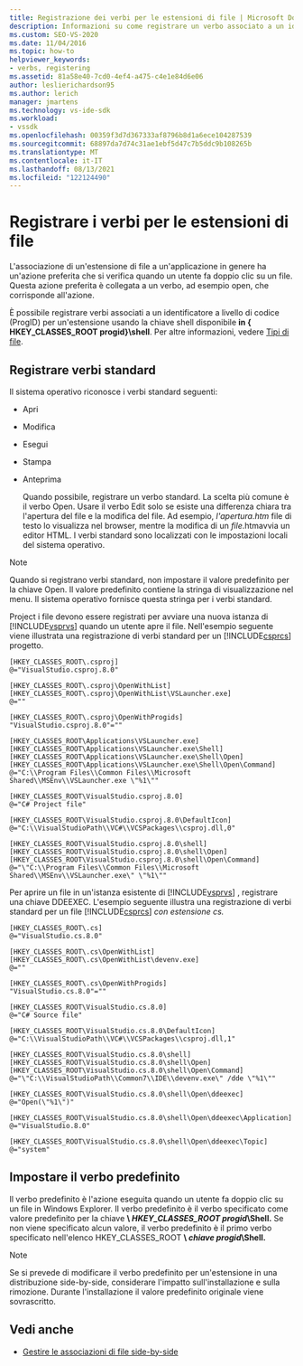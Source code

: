 ```yaml
---
title: Registrazione dei verbi per le estensioni di file | Microsoft Docs
description: Informazioni su come registrare un verbo associato a un identificatore a livello di codice per un'estensione di file usando una chiave della shell.
ms.custom: SEO-VS-2020
ms.date: 11/04/2016
ms.topic: how-to
helpviewer_keywords:
- verbs, registering
ms.assetid: 81a58e40-7cd0-4ef4-a475-c4e1e84d6e06
author: leslierichardson95
ms.author: lerich
manager: jmartens
ms.technology: vs-ide-sdk
ms.workload:
- vssdk
ms.openlocfilehash: 00359f3d7d367333af8796b8d1a6ece104287539
ms.sourcegitcommit: 68897da7d74c31ae1ebf5d47c7b5ddc9b108265b
ms.translationtype: MT
ms.contentlocale: it-IT
ms.lasthandoff: 08/13/2021
ms.locfileid: "122124490"
---
```

# <a name="register-verbs-for-file-name-extensions"></a>Registrare i verbi per le estensioni di file
L'associazione di un'estensione di file a un'applicazione in genere ha un'azione preferita che si verifica quando un utente fa doppio clic su un file. Questa azione preferita è collegata a un verbo, ad esempio open, che corrisponde all'azione.

 È possibile registrare verbi associati a un identificatore a livello di codice (ProgID) per un'estensione usando la chiave shell disponibile **in \{ HKEY_CLASSES_ROOT progid}\shell**. Per altre informazioni, vedere [Tipi di file](/windows/desktop/shell/fa-file-types).

## <a name="register-standard-verbs"></a>Registrare verbi standard
 Il sistema operativo riconosce i verbi standard seguenti:

- Apri

- Modifica

- Esegui

- Stampa

- Anteprima

  Quando possibile, registrare un verbo standard. La scelta più comune è il verbo Open. Usare il verbo Edit solo se esiste una differenza chiara tra l'apertura del file e la modifica del file. Ad esempio, *l'apertura.htm* file di testo lo visualizza nel browser, mentre la modifica di un *file*.htmavvia un editor HTML. I verbi standard sono localizzati con le impostazioni locali del sistema operativo.

> [!NOTE]
> Quando si registrano verbi standard, non impostare il valore predefinito per la chiave Open. Il valore predefinito contiene la stringa di visualizzazione nel menu. Il sistema operativo fornisce questa stringa per i verbi standard.

 Project i file devono essere registrati per avviare una nuova istanza di [!INCLUDE[vsprvs](../code-quality/includes/vsprvs_md.md)] quando un utente apre il file. Nell'esempio seguente viene illustrata una registrazione di verbi standard per un [!INCLUDE[csprcs](../data-tools/includes/csprcs_md.md)] progetto.

```
[HKEY_CLASSES_ROOT\.csproj]
@="VisualStudio.csproj.8.0"

[HKEY_CLASSES_ROOT\.csproj\OpenWithList]
[HKEY_CLASSES_ROOT\.csproj\OpenWithList\VSLauncher.exe]
@=""

[HKEY_CLASSES_ROOT\.csproj\OpenWithProgids]
"VisualStudio.csproj.8.0"=""

[HKEY_CLASSES_ROOT\Applications\VSLauncher.exe]
[HKEY_CLASSES_ROOT\Applications\VSLauncher.exe\Shell]
[HKEY_CLASSES_ROOT\Applications\VSLauncher.exe\Shell\Open]
[HKEY_CLASSES_ROOT\Applications\VSLauncher.exe\Shell\Open\Command]
@="C:\\Program Files\\Common Files\\Microsoft Shared\\MSEnv\\VSLauncher.exe \"%1\""

[HKEY_CLASSES_ROOT\VisualStudio.csproj.8.0]
@="C# Project file"

[HKEY_CLASSES_ROOT\VisualStudio.csproj.8.0\DefaultIcon]
@="C:\\VisualStudioPath\\VC#\\VCSPackages\\csproj.dll,0"

[HKEY_CLASSES_ROOT\VisualStudio.csproj.8.0\shell]
[HKEY_CLASSES_ROOT\VisualStudio.csproj.8.0\shell\Open]
[HKEY_CLASSES_ROOT\VisualStudio.csproj.8.0\shell\Open\Command]
@="\"C:\\Program Files\\Common Files\\Microsoft Shared\\MSEnv\\VSLauncher.exe\" \"%1\""
```

 Per aprire un file in un'istanza esistente di [!INCLUDE[vsprvs](../code-quality/includes/vsprvs_md.md)] , registrare una chiave DDEEXEC. L'esempio seguente illustra una registrazione di verbi standard per un file [!INCLUDE[csprcs](../data-tools/includes/csprcs_md.md)] *con estensione cs.*

```
[HKEY_CLASSES_ROOT\.cs]
@="VisualStudio.cs.8.0"

[HKEY_CLASSES_ROOT\.cs\OpenWithList]
[HKEY_CLASSES_ROOT\.cs\OpenWithList\devenv.exe]
@=""

[HKEY_CLASSES_ROOT\.cs\OpenWithProgids]
"VisualStudio.cs.8.0"=""

[HKEY_CLASSES_ROOT\VisualStudio.cs.8.0]
@="C# Source file"

[HKEY_CLASSES_ROOT\VisualStudio.cs.8.0\DefaultIcon]
@="C:\\VisualStudioPath\\VC#\\VCSPackages\\csproj.dll,1"

[HKEY_CLASSES_ROOT\VisualStudio.cs.8.0\shell]
[HKEY_CLASSES_ROOT\VisualStudio.cs.8.0\shell\Open]
[HKEY_CLASSES_ROOT\VisualStudio.cs.8.0\shell\Open\Command]
@="\"C:\\VisualStudioPath\\Common7\\IDE\\devenv.exe\" /dde \"%1\""

[HKEY_CLASSES_ROOT\VisualStudio.cs.8.0\shell\Open\ddeexec]
@="Open(\"%1\")"

[HKEY_CLASSES_ROOT\VisualStudio.cs.8.0\shell\Open\ddeexec\Application]
@="VisualStudio.8.0"

[HKEY_CLASSES_ROOT\VisualStudio.cs.8.0\shell\Open\ddeexec\Topic]
@="system"
```

## <a name="set-the-default-verb"></a>Impostare il verbo predefinito
 Il verbo predefinito è l'azione eseguita quando un utente fa doppio clic su un file in Windows Explorer. Il verbo predefinito è il verbo specificato come valore predefinito per la chiave **\\ *HKEY_CLASSES_ROOT progid*\Shell.** Se non viene specificato alcun valore, il verbo predefinito è il primo verbo specificato nell'elenco HKEY_CLASSES_ROOT **\\ *chiave progid*\Shell.**

> [!NOTE]
> Se si prevede di modificare il verbo predefinito per un'estensione in una distribuzione side-by-side, considerare l'impatto sull'installazione e sulla rimozione. Durante l'installazione il valore predefinito originale viene sovrascritto.

## <a name="see-also"></a>Vedi anche
- [Gestire le associazioni di file side-by-side](../extensibility/managing-side-by-side-file-associations.md)
